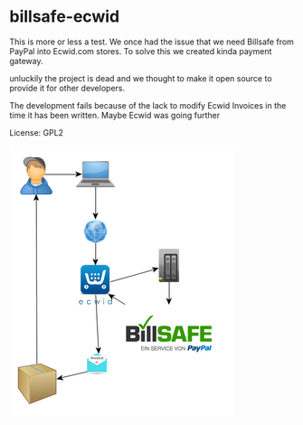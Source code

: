 # billsafe-ecwid

This is more or less a test. We once had the issue that we need Billsafe from PayPal into Ecwid.com stores.
To solve this we created kinda payment gateway.

unluckily the project is dead and we thought to make it open source to provide it for other developers.

The development fails because of the lack to modify Ecwid Invoices in the time it has been written.
Maybe Ecwid was going further

License: GPL2

![Alt text](gateway.png?raw=true "billsafe-ecwid")

